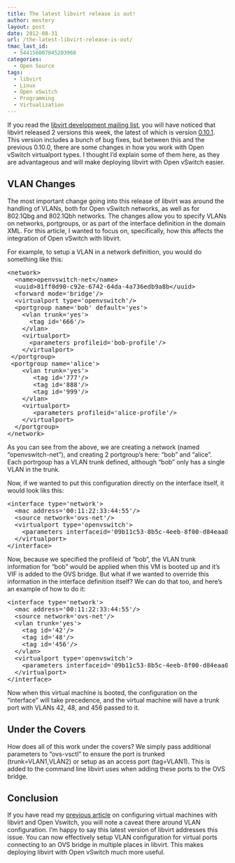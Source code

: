 ```yaml
---
title: The latest libvirt release is out!
author: mestery
layout: post
date: 2012-08-31
url: /the-latest-libvirt-release-is-out/
tmac_last_id:
  - 544156007845203968
categories:
  - Open Source
tags:
  - libvirt
  - Linux
  - Open vSwitch
  - Programming
  - Virtualization
---
```

If you read the <a title="libvirt mailing lists" href="http://libvirt.org/contact.html#email" target="_blank">libvirt development mailing list</a>, you will have noticed that libvirt released 2 versions this week, the latest of which is version <a title="Libvirt 0.10.1 released" href="https://www.redhat.com/archives/libvir-list/2012-August/msg02028.html" target="_blank">0.10.1</a>. This version includes a bunch of bug fixes, but between this and the previous 0.10.0, there are some changes in how you work with Open vSwitch virtualport types. I thought I&#8217;d explain some of them here, as they are advantageous and will make deploying libvirt with Open vSwitch easier.

## VLAN Changes

The most important change going into this release of libvirt was around the handling of VLANs, both for Open vSwitch networks, as well as for 802.1Qbg and 802.1Qbh networks. The changes allow you to specify VLANs on networks, portgroups, or as part of the interface definition in the domain XML. For this article, I wanted to focus on, specifically, how this affects the integration of Open vSwitch with libvirt.

For example, to setup a VLAN in a network definition, you would do something like this:

<pre>&lt;network&gt;
  &lt;name&gt;openvswitch-net&lt;/name&gt;
  &lt;uuid&gt;81ff0d90-c92e-6742-64da-4a736edb9a8b&lt;/uuid&gt;
  &lt;forward mode='bridge'/&gt;
  &lt;virtualport type='openvswitch'/&gt;
  &lt;portgroup name='bob' default='yes'&gt;
    &lt;vlan trunk='yes'&gt;
      &lt;tag id='666'/&gt;
    &lt;/vlan&gt;
    &lt;virtualport&gt;
      &lt;parameters profileid='bob-profile'/&gt;
    &lt;/virtualport&gt;
 &lt;/portgroup&gt;
 &lt;portgroup name='alice'&gt;
    &lt;vlan trunk='yes'&gt;
       &lt;tag id='777'/&gt;
       &lt;tag id='888'/&gt;
       &lt;tag id='999'/&gt;
    &lt;/vlan&gt;
    &lt;virtualport&gt;
       &lt;parameters profileid='alice-profile'/&gt;
    &lt;/virtualport&gt;
  &lt;/portgroup&gt;
&lt;/network&gt;</pre>

As you can see from the above, we are creating a network (named &#8220;openvswitch-net&#8221;), and creating 2 portgroup&#8217;s here: &#8220;bob&#8221; and &#8220;alice&#8221;. Each portrgoup has a VLAN trunk defined, although &#8220;bob&#8221; only has a single VLAN in the trunk.

Now, if we wanted to put this configuration directly on the interface itself, it would look liks this:

<pre>&lt;interface type='network'&gt;
  &lt;mac address='00:11:22:33:44:55'/&gt;
  &lt;source network='ovs-net'/&gt;
  &lt;virtualport type='openvswitch'&gt;
    &lt;parameters interfaceid='09b11c53-8b5c-4eeb-8f00-d84eaa0aaa4f' profileid='bob'/&gt;
  &lt;/virtualport&gt;
&lt;/interface&gt;</pre>

Now, because we specified the profileid of &#8220;bob&#8221;, the VLAN trunk information for &#8220;bob&#8221; would be applied when this VM is booted up and it&#8217;s VIF is added to the OVS bridge. But what if we wanted to override this information in the interface definition itself? We can do that too, and here&#8217;s an example of how to do it:

<pre>&lt;interface type='network'&gt;
  &lt;mac address='00:11:22:33:44:55'/&gt;
  &lt;source network='ovs-net'/&gt;
  &lt;vlan trunk='yes'&gt;
    &lt;tag id='42'/&gt;
    &lt;tag id='48'/&gt;
    &lt;tag id='456'/&gt;
  &lt;/vlan&gt;
  &lt;virtualport type='openvswitch'&gt;
    &lt;parameters interfaceid='09b11c53-8b5c-4eeb-8f00-d84eaa0aaa4f' profileid='bob'/&gt;
  &lt;/virtualport&gt;
&lt;/interface&gt;</pre>

Now when this virtual machine is booted, the configuration on the &#8220;interface&#8221; will take precedence, and the virtual machine will have a trunk port with VLANs 42, 48, and 456 passed to it.

## Under the Covers

How does all of this work under the covers? We simply pass additional parameters to &#8220;ovs-vsctl&#8221; to ensure the port is trunked (trunk=VLAN1,VLAN2) or setup as an access port (tag=VLAN1). This is added to the command line libvirt uses when adding these ports to the OVS bridge.

## Conclusion

If you have read my <a title="Configuring Virtual Machines with OVS and libvirt" href="http://www.siliconloons.com/?p=277" target="_blank">previous article</a> on configuring virtual machines with libvirt and Open Vswitch, you will note a caveat there around VLAN configuration. I&#8217;m happy to say this latest version of libvirt addresses this issue. You can now effectively setup VLAN configuration for virtual ports connecting to an OVS bridge in multiple places in libvirt. This makes deploying libvirt with Open vSwitch much more useful.